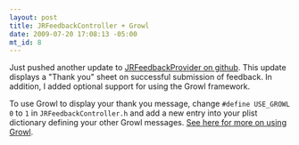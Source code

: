 ```yaml
--- 
layout: post
title: JRFeedbackController + Growl
date: 2009-07-20 17:08:13 -05:00
mt_id: 8
---
```

Just pushed another update to [JRFeedbackProvider on github](http://github.com/ctshryock/jrfeedbackprovider/commit/869a444c01cb33a8bd779375bc5ed56427f867d8).  This update displays a "Thank you" sheet on successful submission of feedback.  In addition, I added optional support for using the Growl framework.  

To use Growl to display your thank you message, change `#define USE_GROWL 0` to `1` in `JRFeedbackController.h` and add a new entry into your plist dictionary defining your other Growl messages.  [See here for more on using Growl](http://growl.info/documentation/developer/). 
